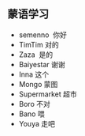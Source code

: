 ## 蒙语学习
- semenno  你好
- TimTim 对的
- Zaza  是的
- Baiyestar 谢谢
- Inna 这个
- Mongo 蒙图
- Supermarket 超市
- Boro 不对
- Bano 喂
- Youya 走吧